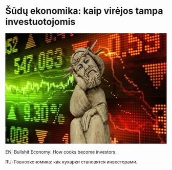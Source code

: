 ﻿# Šūdų ekonomika: kaip virėjos tampa investuotojomis
![alt text](img/sudu-ekonomika-s.jpg "")

EN: Bullshit Economy: How cooks become investors.

RU: Говноэкономика: как кухарки становятся инвесторами.
